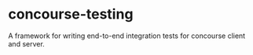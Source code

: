 concourse-testing
=================

A framework for writing end-to-end integration tests for concourse client and server.
